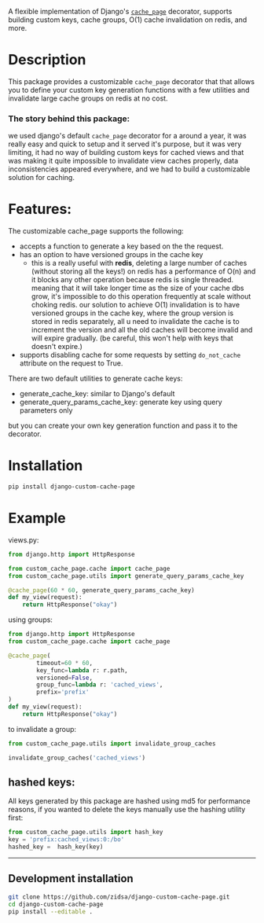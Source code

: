 A flexible implementation of Django's [`cache_page`](https://docs.djangoproject.com/en/dev/topics/cache/#the-per-view-cache) decorator, supports building custom keys, cache groups, O(1) cache invalidation on redis, and more.

# Description

This package provides a customizable `cache_page` decorator that that allows you to define your custom key generation functions with a few utilities and invalidate large cache groups on redis at no cost.

### The story behind this package:
we used django's default `cache_page` decorator for a around a year, it was really easy and quick to setup and it served it's purpose, but it was very limiting, it had no way of building custom keys for cached views and that was making it quite impossible to invalidate view caches properly, data inconsistencies appeared everywhere, and we had to build a customizable solution for caching. 


# Features:
The customizable cache_page supports the following:
- accepts a function to generate a key based on the the request.
- has an option to have versioned groups in the cache key
    - this is a really useful with **redis**, deleting a large number of caches (without storing all the keys!) on redis has a performance of O(n) and it blocks any other operation because redis is single threaded. meaning that it will take longer time as the size of your cache dbs grow, it's impossible to do this operation frequently at scale without choking redis. our solution to achieve O(1) invalidation is to have versioned groups in the cache key, where the group version is stored in redis separately, all u need to invalidate the cache is to increment the version and all the old caches will become invalid and will expire gradually. (be careful, this won't help with keys that doesn't expire.)
- supports disabling cache for some requests by setting `do_not_cache` attribute on the request to True.

There are two default utilities to generate cache keys:
- generate_cache_key: similar to Django's default
- generate_query_params_cache_key: generate key using query parameters only

but you can create your own key generation function and pass it to the decorator.


# Installation
 
```bash
pip install django-custom-cache-page
```

# Example


views.py:

```python
from django.http import HttpResponse

from custom_cache_page.cache import cache_page
from custom_cache_page.utils import generate_query_params_cache_key

@cache_page(60 * 60, generate_query_params_cache_key)
def my_view(request):
    return HttpResponse("okay")
```

using groups:
```python
from django.http import HttpResponse
from custom_cache_page.cache import cache_page

@cache_page(
        timeout=60 * 60,
        key_func=lambda r: r.path,
        versioned=False,
        group_func=lambda r: 'cached_views',
        prefix='prefix'
)
def my_view(request):
    return HttpResponse("okay")
```
to invalidate a group:
```python
from custom_cache_page.utils import invalidate_group_caches

invalidate_group_caches('cached_views')
```

## hashed keys:
All keys generated by this package are hashed using md5 for performance reasons, if you wanted to delete the keys manually use the hashing utility first:
```python
from custom_cache_page.utils import hash_key
key = 'prefix:cached_views:0:/bo'
hashed_key =  hash_key(key)
```

---

## Development installation

```bash
git clone https://github.com/zidsa/django-custom-cache-page.git
cd django-custom-cache-page
pip install --editable .
```